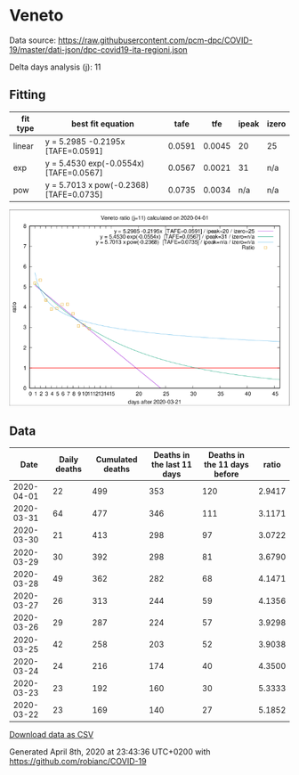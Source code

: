 # Veneto

Data source: https://raw.githubusercontent.com/pcm-dpc/COVID-19/master/dati-json/dpc-covid19-ita-regioni.json

Delta days analysis (j): 11

## Fitting 
|fit type|best fit equation|tafe|tfe|ipeak|izero|
|-------|-----|--------|------|---|---|
|linear|y = 5.2985 -0.2195x  [TAFE=0.0591]|0.0591|0.0045|20|25|
|exp|y = 5.4530 exp(-0.0554x)  [TAFE=0.0567]|0.0567|0.0021|31|n/a|
|pow|y = 5.7013 x pow(-0.2368)  [TAFE=0.0735]|0.0735|0.0034|n/a|n/a|

![Plot](COVID-19_veneto_j11_2020-04-01.png)

## Data
|Date|Daily deaths|Cumulated deaths|Deaths in the last 11 days|Deaths in the 11 days before|ratio|
|----|----------|-----------|-------|--------------------|-----|
|2020-04-01|22|499|353|120|2.9417|
|2020-03-31|64|477|346|111|3.1171|
|2020-03-30|21|413|298|97|3.0722|
|2020-03-29|30|392|298|81|3.6790|
|2020-03-28|49|362|282|68|4.1471|
|2020-03-27|26|313|244|59|4.1356|
|2020-03-26|29|287|224|57|3.9298|
|2020-03-25|42|258|203|52|3.9038|
|2020-03-24|24|216|174|40|4.3500|
|2020-03-23|23|192|160|30|5.3333|
|2020-03-22|23|169|140|27|5.1852|

[Download data as CSV](COVID-19_veneto_j11_2020-04-01.csv)

Generated April 8th, 2020 at 23:43:36 UTC+0200 with https://github.com/robianc/COVID-19
